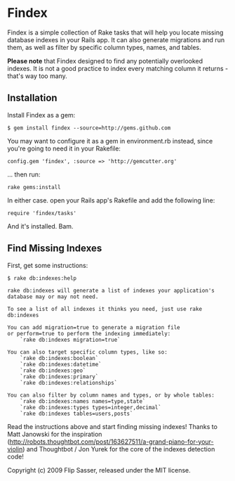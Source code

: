 # Findex #

Findex is a simple collection of Rake tasks that will help you locate missing database indexes in your Rails app. It can also generate migrations and run them, as well as filter by specific column types, names, and tables.

**Please note** that Findex designed to find any potentially overlooked indexes. It is not a good practice to index every matching column it returns - that's way too many.

## Installation ##

Install Findex as a gem:

	$ gem install findex --source=http://gems.github.com

You may want to configure it as a gem in environment.rb instead, since you're going to need it in your Rakefile:

	config.gem 'findex', :source => 'http://gemcutter.org'

... then run:

	rake gems:install

In either case. open your Rails app's Rakefile and add the following line:

	require 'findex/tasks'

And it's installed. Bam.

## Find Missing Indexes ##

First, get some instructions:

	$ rake db:indexes:help
	
	rake db:indexes will generate a list of indexes your application's database may or may not need.
	
	To see a list of all indexes it thinks you need, just use rake db:indexes

	You can add migration=true to generate a migration file
	or perform=true to perform the indexing immediately:
		`rake db:indexes migration=true`
	
	You can also target specific column types, like so:
		`rake db:indexes:boolean`
		`rake db:indexes:datetime`
		`rake db:indexes:geo`
		`rake db:indexes:primary`
		`rake db:indexes:relationships`

	You can also filter by column names and types, or by whole tables:
		`rake db:indexes:names names=type,state`
		`rake db:indexes:types types=integer,decimal`
		`rake db:indexes tables=users,posts`

Read the instructions above and start finding missing indexes! Thanks to Matt Janowski for the inspiration (http://robots.thoughtbot.com/post/163627511/a-grand-piano-for-your-violin) and Thoughtbot / Jon Yurek for the core of the indexes detection code!

Copyright (c) 2009 Flip Sasser, released under the MIT license.